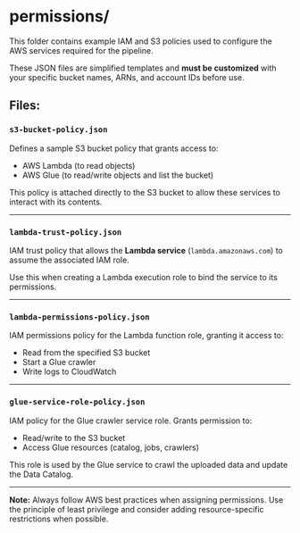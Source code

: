 # permissions/

This folder contains example IAM and S3 policies used to configure the AWS services required for the pipeline.

These JSON files are simplified templates and **must be customized** with your specific bucket names, ARNs, and account IDs before use.

## Files:

### `s3-bucket-policy.json`
Defines a sample S3 bucket policy that grants access to:
- AWS Lambda (to read objects)
- AWS Glue (to read/write objects and list the bucket)

This policy is attached directly to the S3 bucket to allow these services to interact with its contents.

---

### `lambda-trust-policy.json`
IAM trust policy that allows the **Lambda service** (`lambda.amazonaws.com`) to assume the associated IAM role.

Use this when creating a Lambda execution role to bind the service to its permissions.

---

### `lambda-permissions-policy.json`
IAM permissions policy for the Lambda function role, granting it access to:
- Read from the specified S3 bucket
- Start a Glue crawler
- Write logs to CloudWatch

---

### `glue-service-role-policy.json`
IAM policy for the Glue crawler service role. Grants permission to:
- Read/write to the S3 bucket
- Access Glue resources (catalog, jobs, crawlers)

This role is used by the Glue service to crawl the uploaded data and update the Data Catalog.

---

**Note:** Always follow AWS best practices when assigning permissions. Use the principle of least privilege and consider adding resource-specific restrictions when possible.
